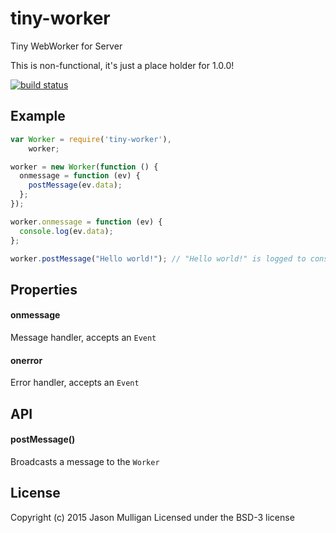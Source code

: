 # tiny-worker
Tiny WebWorker for Server

This is non-functional, it's just a place holder for 1.0.0!

[![build status](https://secure.travis-ci.org/avoidwork/tiny-worker.svg)](http://travis-ci.org/avoidwork/tiny-worker)

## Example
```javascript
var Worker = require('tiny-worker'),
    worker;

worker = new Worker(function () {
  onmessage = function (ev) {
    postMessage(ev.data);
  };
});

worker.onmessage = function (ev) {
  console.log(ev.data);
};

worker.postMessage("Hello world!"); // "Hello world!" is logged to console after bouncing through the Worker
```

## Properties
#### onmessage
Message handler, accepts an `Event`

#### onerror
Error handler, accepts an `Event`

## API
#### postMessage()
Broadcasts a message to the `Worker`

## License
Copyright (c) 2015 Jason Mulligan
Licensed under the BSD-3 license
